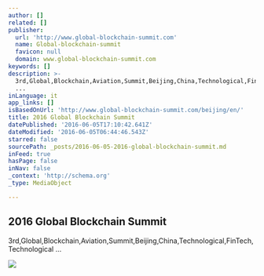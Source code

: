 ```yaml
---
author: []
related: []
publisher:
  url: 'http://www.global-blockchain-summit.com'
  name: Global-blockchain-summit
  favicon: null
  domain: www.global-blockchain-summit.com
keywords: []
description: >-
  3rd,Global,Blockchain,Aviation,Summit,Beijing,China,Technological,FinTech,Technological
  ...
inLanguage: it
app_links: []
isBasedOnUrl: 'http://www.global-blockchain-summit.com/beijing/en/'
title: 2016 Global Blockchain Summit
datePublished: '2016-06-05T17:10:42.641Z'
dateModified: '2016-06-05T06:44:46.543Z'
starred: false
sourcePath: _posts/2016-06-05-2016-global-blockchain-summit.md
inFeed: true
hasPage: false
inNav: false
_context: 'http://schema.org'
_type: MediaObject

---
```

<article style=""><h1>2016 Global Blockchain Summit</h1><p>3rd,Global,Blockchain,Aviation,Summit,Beijing,China,Technological,FinTech,Technological ...</p><img src="http://www.global-blockchain-summit.com/beijing/upfile/banner/0.jpg" /></article>